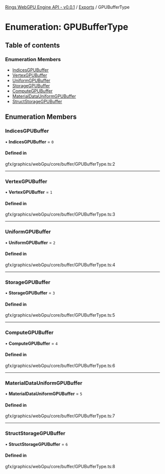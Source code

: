 [Rings WebGPU Engine API - v0.0.1](../README.md) / [Exports](../modules.md) / GPUBufferType

# Enumeration: GPUBufferType

## Table of contents

### Enumeration Members

- [IndicesGPUBuffer](GPUBufferType.md#indicesgpubuffer)
- [VertexGPUBuffer](GPUBufferType.md#vertexgpubuffer)
- [UniformGPUBuffer](GPUBufferType.md#uniformgpubuffer)
- [StorageGPUBuffer](GPUBufferType.md#storagegpubuffer)
- [ComputeGPUBuffer](GPUBufferType.md#computegpubuffer)
- [MaterialDataUniformGPUBuffer](GPUBufferType.md#materialdatauniformgpubuffer)
- [StructStorageGPUBuffer](GPUBufferType.md#structstoragegpubuffer)

## Enumeration Members

### IndicesGPUBuffer

• **IndicesGPUBuffer** = ``0``

#### Defined in

gfx/graphics/webGpu/core/buffer/GPUBufferType.ts:2

___

### VertexGPUBuffer

• **VertexGPUBuffer** = ``1``

#### Defined in

gfx/graphics/webGpu/core/buffer/GPUBufferType.ts:3

___

### UniformGPUBuffer

• **UniformGPUBuffer** = ``2``

#### Defined in

gfx/graphics/webGpu/core/buffer/GPUBufferType.ts:4

___

### StorageGPUBuffer

• **StorageGPUBuffer** = ``3``

#### Defined in

gfx/graphics/webGpu/core/buffer/GPUBufferType.ts:5

___

### ComputeGPUBuffer

• **ComputeGPUBuffer** = ``4``

#### Defined in

gfx/graphics/webGpu/core/buffer/GPUBufferType.ts:6

___

### MaterialDataUniformGPUBuffer

• **MaterialDataUniformGPUBuffer** = ``5``

#### Defined in

gfx/graphics/webGpu/core/buffer/GPUBufferType.ts:7

___

### StructStorageGPUBuffer

• **StructStorageGPUBuffer** = ``6``

#### Defined in

gfx/graphics/webGpu/core/buffer/GPUBufferType.ts:8
